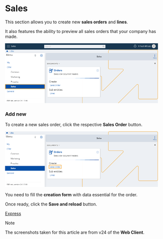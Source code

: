 # Sales

This section allows you to create new **sales orders** and **lines**.

It also features the ability to preview all sales orders that your company has made.

![Express](pictures/Sales_view.png)

### Add new

To create a new sales order, click the respective **Sales Order** button.

![Express](pictures/Sales_create.png)

You need to fill the **creation form** with data essential for the order.

Once ready, click the **Save and reload** button.

[Express](pictures/Sales_save.png)



> [!NOTE]
> The screenshots taken for this article are from v24 of the **Web Client**.
